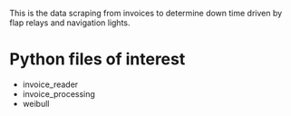 This is the data scraping from invoices to determine down time driven by flap relays and navigation lights.

# Python files of interest
- invoice_reader
- invoice_processing
- weibull
